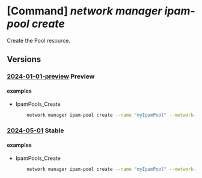 # [Command] _network manager ipam-pool create_

Create the Pool resource.

## Versions

### [2024-01-01-preview](/Resources/mgmt-plane/L3N1YnNjcmlwdGlvbnMve30vcmVzb3VyY2Vncm91cHMve30vcHJvdmlkZXJzL21pY3Jvc29mdC5uZXR3b3JrL25ldHdvcmttYW5hZ2Vycy97fS9pcGFtcG9vbHMve30=/2024-01-01-preview.xml) **Preview**

<!-- mgmt-plane /subscriptions/{}/resourcegroups/{}/providers/microsoft.network/networkmanagers/{}/ipampools/{} 2024-01-01-preview -->

#### examples

- IpamPools_Create
    ```bash
        network manager ipam-pool create --name "myIpamPool" --network-manager-name "myAVNM" --resource-group "myAVNMResourceGroup" --address-prefixes "['10.0.0.0/16', '10.1.0.0/16']" --parent-pool-name "myParentIpamPool" --display-name "myIpamPoolDisplayName" --description "New Description"
    ```

### [2024-05-01](/Resources/mgmt-plane/L3N1YnNjcmlwdGlvbnMve30vcmVzb3VyY2Vncm91cHMve30vcHJvdmlkZXJzL21pY3Jvc29mdC5uZXR3b3JrL25ldHdvcmttYW5hZ2Vycy97fS9pcGFtcG9vbHMve30=/2024-05-01.xml) **Stable**

<!-- mgmt-plane /subscriptions/{}/resourcegroups/{}/providers/microsoft.network/networkmanagers/{}/ipampools/{} 2024-05-01 -->

#### examples

- IpamPools_Create
    ```bash
        network manager ipam-pool create --name "myIpamPool" --network-manager-name "myAVNM" --resource-group "myAVNMResourceGroup" --address-prefixes "['10.0.0.0/16', '10.1.0.0/16']" --parent-pool-name "myParentIpamPool" --display-name "myIpamPoolDisplayName" --description "New Description"
    ```
